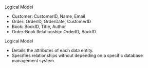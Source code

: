 Logical Model
   - Customer: CustomerID, Name, Email
   - Order: OrderID, OrderDate, CustomerID
   - Book: BookID, Title, Author
   - Order-Book Relationship: OrderID, BookID

Logical Model
   - Details the attributes of each data entity.
   - Specifies relationships without depending on a specific database management system.